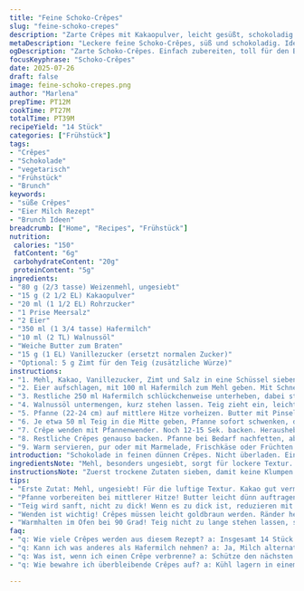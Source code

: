 ```yaml
---
title: "Feine Schoko-Crêpes"
slug: "feine-schoko-crepes"
description: "Zarte Crêpes mit Kakaopulver, leicht gesüßt, schokoladig. Vegetarisch, nussfrei. Angerührt mit Eiern, Milch und raffiniertem Öl. Sanft in der Pfanne gebacken, Butter für Geschmack und Bräune. Ideal für Frühstück oder Brunch. Insgesamt 14 Stück, 30 cm Pfanne empfohlen. Variation in Zutaten und Mengen für abgewandeltes Aroma. Kühlung bei 90 Grad warm gehalten. Praktische Schrittfolge, Anpassungen in Zeiten und Reihenfolge, plus kleine Änderungen an Komponenten. Leicht zuzubereiten, optimale Textur. Perfekt für süße Momente, aber ohne Schnickschnack. "
metaDescription: "Leckere feine Schoko-Crêpes, süß und schokoladig. Ideal für Frühstück oder Brunch. Rezept für 14 Stück."
ogDescription: "Zarte Schoko-Crêpes. Einfach zubereiten, toll für den Brunch. Mit Hafermilch und Vanillezucker."
focusKeyphrase: "Schoko-Crêpes"
date: 2025-07-26
draft: false
image: feine-schoko-crepes.png
author: "Marlena"
prepTime: PT12M
cookTime: PT27M
totalTime: PT39M
recipeYield: "14 Stück"
categories: ["Frühstück"]
tags:
- "Crêpes"
- "Schokolade"
- "vegetarisch"
- "Frühstück"
- "Brunch"
keywords:
- "süße Crêpes"
- "Eier Milch Rezept"
- "Brunch Ideen"
breadcrumb: ["Home", "Recipes", "Frühstück"]
nutrition: 
 calories: "150"
 fatContent: "6g"
 carbohydrateContent: "20g"
 proteinContent: "5g"
ingredients:
- "80 g (2/3 tasse) Weizenmehl, ungesiebt"
- "15 g (2 1/2 EL) Kakaopulver"
- "20 ml (1 1/2 EL) Rohrzucker"
- "1 Prise Meersalz"
- "2 Eier"
- "350 ml (1 3/4 tasse) Hafermilch"
- "10 ml (2 TL) Walnussöl"
- "Weiche Butter zum Braten"
- "15 g (1 EL) Vanillezucker (ersetzt normalen Zucker)"
- "Optional: 5 g Zimt für den Teig (zusätzliche Würze)"
instructions:
- "1. Mehl, Kakao, Vanillezucker, Zimt und Salz in eine Schüssel sieben."
- "2. Eier aufschlagen, mit 100 ml Hafermilch zum Mehl geben. Mit Schneebesen kräftig rühren, bis keine Klumpen mehr."
- "3. Restliche 250 ml Hafermilch schlückchenweise unterheben, dabei stetig umrühren, bis Teig samtig und fast flüssig wirkt."
- "4. Walnussöl untermengen, kurz stehen lassen. Teig zieht ein, leicht andicken."
- "5. Pfanne (22-24 cm) auf mittlere Hitze vorheizen. Butter mit Pinsel verteilen, dampft leise."
- "6. Je etwa 50 ml Teig in die Mitte geben, Pfanne sofort schwenken, dünn verteilen. Ränder heben sich leicht, Unterseite hellbraun."
- "7. Crêpe wenden mit Pfannenwender. Noch 12-15 Sek. backen. Herausheben, warm stellen bei 90 °C im Ofen auf Blech."
- "8. Restliche Crêpes genauso backen. Pfanne bei Bedarf nachfetten, aber sparsam."
- "9. Warm servieren, pur oder mit Marmelade, Frischkäse oder Früchten nach Wunsch."
introduction: "Schokolade in feinen dünnen Crêpes. Nicht überladen. Einfach Milch, Mehl, Kakao. Zucker, Salz, Eier. Keine Nüsse, trotzdem pfiffig. Hafermilch rein für milden Geschmack, Walnussöl liefert Aroma statt neutralem Öl. Vanillezucker statt Zucker, mehr Würze. Zimt optional. Schnell verrührt, kurz ruhen lassen. Die Pfanne heiß, Butter drauf, Teig rein. Rasch verteilen, goldbraun warten. Wenden nicht vergessen. Ofen bei niedrigster Temperatur, warmhalten. 14 Stück wer’s schafft. Frühstück, Brunch oder später als süßer Snack. Variabel mit Füllungen. Keine Hefe, kein Teigstrudel. Minimalistisch und doch anders."
ingredientsNote: "Mehl, besonders ungesiebt, sorgt für lockere Textur. Kakaopulver sollte nicht zu bitter sein; süßer Vanillezucker mildert. Rohrzucker ersetzt weißen Zucker, feiner Geschmack. Hafermilch gibt leichte Süße und bindet ohne Tierisches. Walnussöl tauscht Canolaöl, bringt nussiges Aroma, ist aber nicht zu dominant. Butter unverzichtbar für die Bräunung, harmoniert gut. Zimt als Geheimtipp für gewürzten Kick, optional, nicht zu viel. Eier sorgen für Bindung und Struktur. Salz für Balance, nicht zu viel. Gesamtmengen leicht reduziert, so bleibt es weniger süß, dafür kräftiger im Geschmack."
instructionsNote: "Zuerst trockene Zutaten sieben, damit keine Klumpen bleiben. Eier mit Teil der Milch vermischen, gut unterrühren. Restliche Milch langsam zugeben, sonst wird der Teig zu dünn oder klebrig. Öl zuletzt, damit Teig nicht an Pfanne klebt. Pfanne um die 23 cm, mittlere Hitze optimal. Butter dünn aufstreichen, aber nicht zu viel, sonst rutscht Crêpe. Teig sofort drehen, bevor erste Blasen entstehen. Rückseite nur kurz backen, sonst trocken. Ofen warm auf 90 Grad zum Zwischenlagern, damit Crêpe nicht kalt wird. Nach jedem Crêpe Pfanne prüfen, Butter ergänzen, falls nötig. Serviervorschläge nicht Teil der Hauptanleitung."
tips:
- "Erste Zutat: Mehl, ungesiebt! Für die luftige Textur. Kakao gut vermengen. Vanillezucker sorgt für die Würze. Zimt? Optional! Geben eine wunderbare Note."
- "Pfanne vorbereiten bei mittlerer Hitze! Butter leicht dünn auftragen. Achte darauf, nicht zu viel Butter. Zu viel macht den Crêpe fettig. Aber zu wenig heißt, sie kleben."
- "Teig wird sanft, nicht zu dick! Wenn es zu dick ist, reduzieren mit Milch. Langsam Milch einrühren, sonst Klumpen. Rühren bis glatt. Zuerst Eier, dann Milch."
- "Wenden ist wichtig! Crêpes müssen leicht goldbraun werden. Ränder heben sich, dann ist es Zeit. Vorher keine Geduld haben."
- "Warmhalten im Ofen bei 90 Grad! Teig nicht zu lange stehen lassen, sonst wird er zäh. Reste können im Kühlschrank lagern, frisch aufwärmen."
faq:
- "q: Wie viele Crêpes werden aus diesem Rezept? a: Insgesamt 14 Stück. Bei 50 ml pro Crêpe. Variiert je nach Pfannengröße. Kleine Pfanne, weniger Crêpes."
- "q: Kann ich was anderes als Hafermilch nehmen? a: Ja, Milch alternativ. Auch Mandel- oder Soja-Milch. Geschmack variiert. Achte auf die Konsistenz."
- "q: Was ist, wenn ich einen Crêpe verbrenne? a: Schütze den nächsten mit weniger Hitze. Eine optimale Temperatur ist wichtig. Übung macht den Meister, nach einiger Zeit klappt's."
- "q: Wie bewahre ich überbleibende Crêpes auf? a: Kühl lagern in einem Behälter. Im Ofen erwärmen ohne Mikrowelle. Mikrowelle macht sie weich."

---
```

